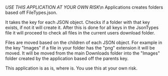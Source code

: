 *USE THIS APPLICATION AT YOUR OWN RISK*\n
Applications creates folders based off FileTypes.json.

It takes the key for each JSON object. Checks if a folder with that key exists, if not it will create it. After this is done for all keys in the JsonTypes file it will proceed to check all files in the current users download folder.

Files are moved based on the children of each JSON object. For example in the key "Images" if a file in your folder has the "png" extension it will be moved. It will be moved from the main Downloads folder into the "Images" folder created by the application based off the parents key.

This application is as is, where is. You use this at your own risk.